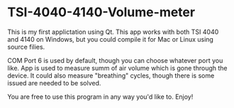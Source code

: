 # TSI-4040-4140-Volume-meter
This is my first applictation using Qt. This app works with both TSI 4040 and 4140 on Windows, but you could compile it for Mac or Linux using source filies. 

COM Port 6 is used by default, though you can choose whatever port you like. App is used to measure summ of air volume which is gone through the device. It could also measure "breathing" cycles, though there is some issued are needed to be solved.

You are free to use this program in any way you'd like to.
Enjoy!

